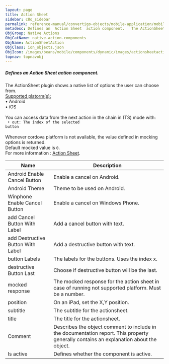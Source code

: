 ```yaml
---
layout: page
title: Action Sheet
sidebar: c8o_sidebar
permalink: reference-manual/convertigo-objects/mobile-application/mobile-components/native-action-components/action-sheet/
metadesc: Defines an  Action Sheet  action component.   The ActionSheet plugin shows a native list of options the user can choose from.  Supported platorm(s)   
ObjGroup: Native Actions
ObjCatName: native-action-components
ObjName: ActionSheetAction
ObjClass: ion_objects.json
ObjIcon: /images/beans/mobile/components/dynamic/images/actionsheetaction_color_32x32.png
topnav: topnavobj
---
```

##### Defines an <i>Action Sheet</i> action component. <br/>

 The ActionSheet plugin shows a native list of options the user can choose from.<br/>
<u>Supported platorm(s):</u> <br/>
 • Android<br/>
 • iOS<br/>
<br/>
You can access data from the next action in the chain in (TS) mode with: <code><br/>
 • out: The index of the selected button</code><br/>
<br/>
Whenever cordova platform is not available, the value defined in mocking options is returned.<br/>
 Default mocked value is <code>0</code>.<br/>
For more information : <a href='https://github.com/EddyVerbruggen/cordova-plugin-actionsheet'>Action Sheet</a>.

Name | Description 
--- | ---
Android Enable Cancel Button | Enable a cancel on Android.
Android Theme | Theme to be used on Android.
Winphone Enable Cancel Button | Enable a cancel on Windows Phone.
add Cancel Button With Label | Add a cancel button with text.
add Destructive Button With Label | Add a destructive button with text.
button Labels | The labels for the buttons. Uses the index x.
destructive Button Last | Choose if destructive button will be the last.
mocked response | The mocked response for the action sheet in case of running not supported platform. Must be a number.
position | On an iPad, set the X,Y position.
subtitle | The subtitle for the actionsheet.
title | The title for the actionsheet.
Comment | Describes the object comment to include in the documentation report.  This property generally contains an explanation about the object. 
Is active | Defines whether the component is active. 

